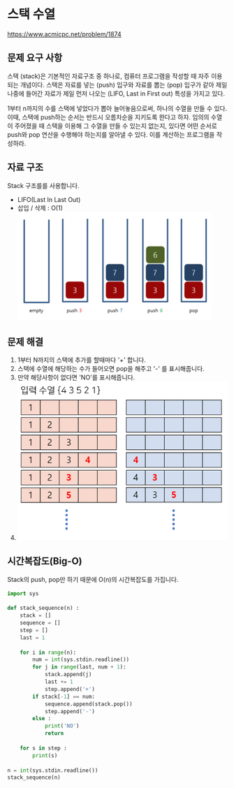 # **스택 수열**
https://www.acmicpc.net/problem/1874
## **문제 요구 사항**
스택 (stack)은 기본적인 자료구조 중 하나로, 컴퓨터 프로그램을 작성할 때 자주 이용되는 개념이다. 스택은 자료를 넣는 (push) 입구와 자료를 뽑는 (pop) 입구가 같아 제일 나중에 들어간 자료가 제일 먼저 나오는 (LIFO, Last in First out) 특성을 가지고 있다.

1부터 n까지의 수를 스택에 넣었다가 뽑아 늘어놓음으로써, 하나의 수열을 만들 수 있다. 이때, 스택에 push하는 순서는 반드시 오름차순을 지키도록 한다고 하자. 임의의 수열이 주어졌을 때 스택을 이용해 그 수열을 만들 수 있는지 없는지, 있다면 어떤 순서로 push와 pop 연산을 수행해야 하는지를 알아낼 수 있다. 이를 계산하는 프로그램을 작성하라.

## **자료 구조**
Stack 구조를를 사용합니다.
* LIFO(Last In Last Out)
* 삽입 / 삭제 : O(1)
![Alt stack](./img/stack.png)

## **문제 해결**
1. 1부터 N까지의 스택에 추가를 할때마다 '+' 합니다.
2. 스택에 수열에 해당하는 수가 들어오면 pop을 해주고 '-' 를 표시해줍니다.
3. 만약 해당사항이 없다면 'NO'를 표시해줍니다.
4. ![Alt stack](./img/스택수열.png)

## **시간복잡도(Big-O)**
Stack의 push, pop만 하기 때문에 O(n)의 시간복잡도를 가집니다.

```python
import sys

def stack_sequence(n) :
    stack = []
    sequence = []
    step = []
    last = 1

    for i in range(n):
        num = int(sys.stdin.readline())
        for j in range(last, num + 1):
            stack.append(j)
            last += 1
            step.append('+')
        if stack[-1] == num:
            sequence.append(stack.pop())
            step.append('-')
        else : 
            print('NO')
            return
            
    for s in step :
        print(s)

n = int(sys.stdin.readline())
stack_sequence(n)
```